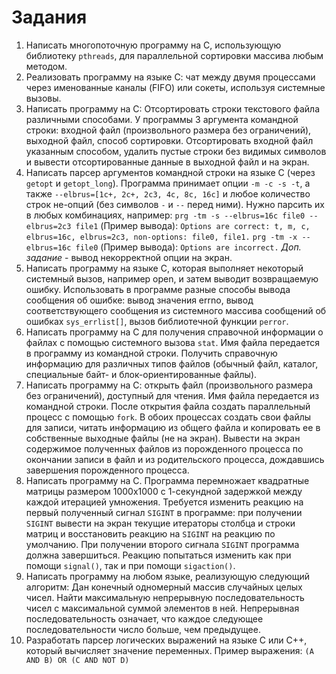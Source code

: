 # Задания

1. Написать многопоточную программу на C, использующую библиотеку `pthreads`, для параллельной сортировки массива любым методом.
2. Реализовать программу на языке С: чат между двумя процессами через
именованные каналы (FIFO) или сокеты, используя системные вызовы.
3. Написать программу на С:
  Отсортировать строки текстового файла различными способами. У программы 3 аргумента командной строки: входной файл (произвольного размера без ограничений), выходной файл, способ сортировки. Отсортировать входной файл указанным способом, удалить пустые строки без видимых символов и вывести отсортированные данные в выходной файл и на экран.
4. Написать парсер аргументов командной строки на языке С (через `getopt` и `getopt_long`). Программа принимает опции `-m -c -s -t`, а также `--elbrus=[1c+, 2c+, 2c3, 4c, 8c, 16c]` и любое количество строк не-опций (без символов `-` и `--` перед ними).
  Нужно парсить их в любых комбинациях, например:
  `prg -tm -s --elbrus=16c file0 --elbrus=2c3 file1`
  (Пример вывода): `Options are correct: t, m, c, elbrus=16c, elbrus=2c3, non-options:
file0, file1.`
  `prg -tm -x --elbrus=16c file0`
  (Пример вывода): `Options are incorrect.`
  _Доп. задание_ - вывод некорректной опции на экран.
5. Написать программу на языке С, которая выполняет некоторый системный вызов, например open, и затем выводит возвращаемую ошибку. Использовать в программе разные способы вывода сообщения об ошибке: вывод значения errno, вывод соответствующего сообщения из системного массива сообщений об ошибках `sys_errlist[]`, вызов библиотечной функции `perror`.
6. Написать программу на С для получения справочной информации о файлах с помощью системного вызова `stat`. Имя файла передается в программу из командной строки. Получить справочную информацию для различных типов файлов (обычный файл, каталог, специальные байт- и блок-ориентированные файлы).
7. Написать программу на С: открыть файл (произвольного размера без ограничений), доступный для чтения. Имя файла передается из командной строки. После открытия файла создать параллельный процесс с помощью `fork`. В обоих процессах создать свои файлы для записи, читать информацию из общего файла и копировать ее в собственные выходные файлы (не на экран). Вывести на экран содержимое полученных файлов из порожденного процесса по окончании записи в файл и из родительского процесса, дождавшись завершения порожденного процесса.
8. Написать программу на С. Программа перемножает квадратные матрицы размером 1000х1000 с 1-секундной задержкой между каждой итерацией умножения. Требуется изменить реакцию на первый полученный сигнал `SIGINT` в программе: при получении `SIGINT` вывести на экран текущие итераторы столбца и строки матриц и восстановить реакцию на `SIGINT` на реакцию по умолчанию. При получении второго сигнала `SIGINT` программа должна завершиться. Реакцию попытаться изменить как при помощи `signal()`, так и при помощи `sigaction()`.
9. Написать программу на любом языке, реализующую следующий алгоритм: Дан конечный одномерный массив случайных целых чисел. Найти максимальную непрерывную последовательность чисел с максимальной суммой элементов в ней. Непрерывная последовательность означает, что каждое следующее последовательности число больше, чем предыдущее.
10. Разработать парсер логических выражений на языке С или С++, который вычисляет значение переменных. Пример выражения: `(A AND B) OR (C AND NOT D)`

